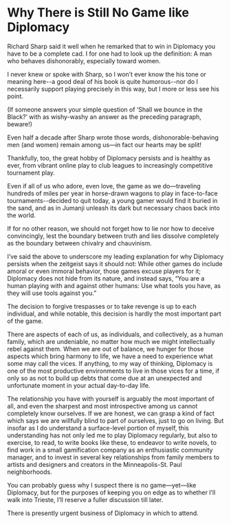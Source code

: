 # Why There is Still No Game like Diplomacy

Richard Sharp said it well when he remarked that to win in Diplomacy you have to be a complete cad. I for one had to look up the definition: A man who behaves dishonorably, especially toward women.   

I never knew or spoke with Sharp, so I won’t ever know the his tone or meaning here--a good deal of his book is quite humorous--nor do I necessarily support playing precisely in this way, but I more or less see his point.  

(If someone answers your simple question of ‘Shall we bounce in the Black?’ with as wishy-washy an answer as the preceding paragraph, beware!)  

Even half a decade after Sharp wrote those words, dishonorable-behaving men (and women) remain among us—in fact our hearts may be split!  

Thankfully, too, the great hobby of Diplomacy persists and is healthy as ever, from vibrant online play to club leagues to increasingly competitive tournament play.  

Even if all of us who adore, even love, the game as we do—traveling hundreds of miles per year in horse-drawn wagons to play in face-to-face tournaments--decided to quit today, a young gamer would find it buried in the sand, and as in Jumanji unleash its dark but necessary chaos back into the world.  

If for no other reason, we should not forget how to lie nor how to deceive convincingly, lest the boundary between truth and lies dissolve completely as the boundary between chivalry and chauvinism.  

I’ve said the above to underscore my leading explanation for why Diplomacy persists when the zeitgeist says it should not: While other games do include amoral or even immoral behavior, those games excuse players for it; Diplomacy does not hide from its nature, and instead says, “You are a human playing with and against other humans: Use what tools you have, as they will use tools against you.”  

The decision to forgive trespasses or to take revenge is up to each individual, and while notable, this decision is hardly the most important part of the game.  

There are aspects of each of us, as individuals, and collectively, as a human family, which are undeniable, no matter how much we might intellectually rebel against them. When we are out of balance, we hunger for those aspects which bring harmony to life, we have a need to experience what some may call the vices. If anything, to my way of thinking, Diplomacy is one of the most productive environments to live in those vices for a time, if only so as not to build up debts that come due at an unexpected and unfortunate moment in your actual day-to-day life.  

The relationship you have with yourself is arguably the most important of all, and even the sharpest and most introspective among us cannot completely know ourselves. If we are honest, we can grasp a kind of fact which says we are willfully blind to part of ourselves, just to go on living. But insofar as I do understand a surface-level portion of myself, this understanding has not only led me to play Diplomacy regularly, but also to exercise, to read, to write books like these, to endeavor to write novels, to find work in a small gamification company as an enthusiastic community manager, and to invest in several key relationships from family members to artists and designers and creators in the Minneapolis-St. Paul neighborhoods.  

You can probably guess why I suspect there is no game—yet—like Diplomacy, but for the purposes of keeping you on edge as to whether I’ll walk into Trieste, I’ll reserve a fuller discussion till later.  

There is presently urgent business of Diplomacy in which to attend.  